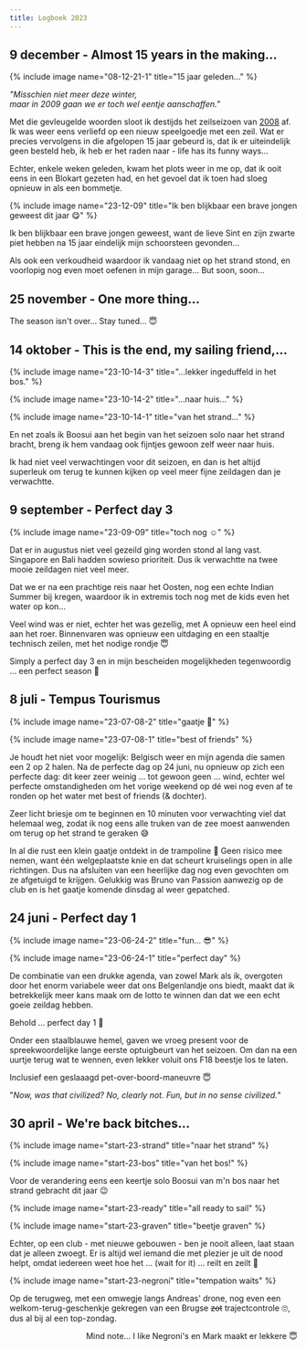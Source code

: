 ```yaml
---
title: Logboek 2023
---
```


## 9 december - Almost 15 years in the making...

{% include image name="08-12-21-1" title="15 jaar geleden..." %}

_"Misschien niet meer deze winter,  
maar in 2009 gaan we er toch wel eentje aanschaffen."_

Met die gevleugelde woorden sloot ik destijds het zeilseizoen van [2008](Logboek_2008) af. Ik was weer eens verliefd op een nieuw speelgoedje met een zeil. Wat er precies vervolgens in die afgelopen 15 jaar gebeurd is, dat ik er uiteindelijk geen besteld heb, ik heb er het raden naar - life has its funny ways...

Echter, enkele weken geleden, kwam het plots weer in me op, dat ik ooit eens in een Blokart gezeten had, en het gevoel dat ik toen had sloeg opnieuw in als een bommetje.

{% include image name="23-12-09" title="Ik ben blijkbaar een brave jongen geweest dit jaar 😋" %}

Ik ben blijkbaar een brave jongen geweest, want de lieve Sint en zijn zwarte piet hebben na 15 jaar eindelijk mijn schoorsteen gevonden...

Als ook een verkoudheid waardoor ik vandaag niet op het strand stond, en voorlopig nog even moet oefenen in mijn garage... But soon, soon...

## 25 november - One more thing...

The season isn't over... Stay tuned... 😇

## 14 oktober - This is the end, my sailing friend,...

{% include image name="23-10-14-3" title="...lekker ingeduffeld in het bos." %}

{% include image name="23-10-14-2" title="...naar huis..." %}

{% include image name="23-10-14-1" title="van het strand..." %}

En net zoals ik Boosui aan het begin van het seizoen solo naar het strand bracht, breng ik hem vandaag ook fijntjes gewoon zelf weer naar huis.

Ik had niet veel verwachtingen voor dit seizoen, en dan is het altijd superleuk om terug te kunnen kijken op veel meer fijne zeildagen dan je verwachtte.

## 9 september - Perfect day 3

{% include image name="23-09-09" title="toch nog ☺️" %}

Dat er in augustus niet veel gezeild ging worden stond al lang vast. Singapore en Bali hadden sowieso prioriteit. Dus ik verwachtte na twee mooie zeildagen niet veel meer. 

Dat we er na een prachtige reis naar het Oosten, nog een echte Indian Summer bij kregen, waardoor ik in extremis toch nog met de kids even het water op kon...

Veel wind was er niet, echter het was gezellig, met A opnieuw een heel eind aan het roer. Binnenvaren was opnieuw een uitdaging en een staaltje technisch zeilen, met het nodige rondje 😇

Simply a perfect day 3 en in mijn bescheiden mogelijkheden tegenwoordig ... een perfect season 🙌

## 8 juli - Tempus Tourismus

{% include image name="23-07-08-2" title="gaatje 🥺" %}

{% include image name="23-07-08-1" title="best of friends" %}

Je houdt het niet voor mogelijk: Belgisch weer en mijn agenda die samen een 2 op 2 halen. Na de perfecte dag op 24 juni, nu opnieuw op zich een perfecte dag: dit keer zeer weinig ... tot gewoon geen ... wind, echter wel perfecte omstandigheden om het vorige weekend op dé wei nog even af te ronden op het water met best of friends (& dochter).

Zeer licht briesje om te beginnen en 10 minuten voor verwachting viel dat helemaal weg, zodat ik nog eens alle truken van de zee moest aanwenden om terug op het strand te geraken 😅

In al die rust een klein gaatje ontdekt in de trampoline 🥺 Geen risico mee nemen, want één welgeplaatste knie en dat scheurt kruiselings open in alle richtingen. Dus na afsluiten van een heerlijke dag nog even gevochten om ze afgetuigd te krijgen. Gelukkig was Bruno van Passion aanwezig op de club en is het gaatje komende dinsdag al weer gepatched.

## 24 juni - Perfect day 1

{% include image name="23-06-24-2" title="fun... 😎" %}

{% include image name="23-06-24-1" title="perfect day" %}

De combinatie van een drukke agenda, van zowel Mark als ik, overgoten door het enorm variabele weer dat ons Belgenlandje ons biedt, maakt dat ik betrekkelijk meer kans maak om de lotto te winnen dan dat we een echt goeie zeildag hebben.

Behold ... perfect day 1 🤘

Onder een staalblauwe hemel, gaven we vroeg present voor de spreekwoordelijke lange eerste optuigbeurt van het seizoen. Om dan na een uurtje terug wat te wennen, even lekker voluit ons F18 beestje los te laten.

Inclusief een geslaaagd pet-over-boord-maneuvre 😇

"_Now, was that civilized? No, clearly not. Fun, but in no sense civilized._"

## 30 april -  We're back bitches...

{% include image name="start-23-strand" title="naar het strand" %}

{% include image name="start-23-bos" title="van het bos!" %}

Voor de verandering eens een keertje solo Boosui van m'n bos naar het strand gebracht dit jaar 😉

{% include image name="start-23-ready" title="all ready to sail" %}

{% include image name="start-23-graven" title="beetje graven" %}

Echter, op een club - met nieuwe gebouwen - ben je nooit alleen, laat staan dat je alleen zwoegt. Er is altijd wel iemand die met plezier je uit de nood helpt, omdat iedereen weet hoe het ... (wait for it) ... reilt en zeilt 🥁

{% include image name="start-23-negroni" title="tempation waits" %}

Op de terugweg, met een omwegje langs Andreas' drone, nog even een welkom-terug-geschenkje gekregen van een Brugse <s>zot</s> trajectcontrole 🙄, dus al bij al een top-zondag.

<p align="right">Mind note... I like Negroni's en Mark maakt er lekkere 😇</p>
